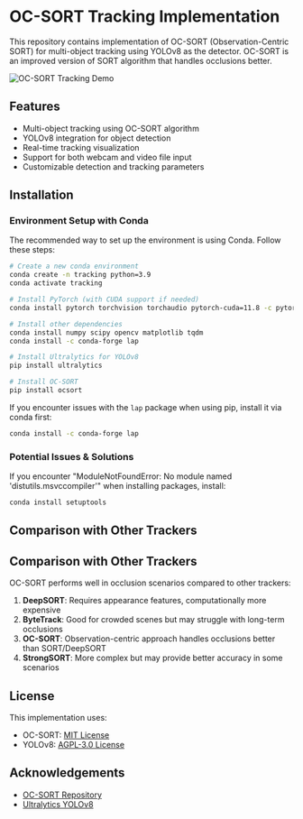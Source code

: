 # OC-SORT Tracking Implementation

This repository contains implementation of OC-SORT (Observation-Centric SORT) for multi-object tracking using YOLOv8 as the detector. OC-SORT is an improved version of SORT algorithm that handles occlusions better.

![OC-SORT Tracking Demo](https://i.postimg.cc/tJMDQV8y/i-Screen-Shoter-Any-Desk-250402174412.jpg)

## Features

- Multi-object tracking using OC-SORT algorithm
- YOLOv8 integration for object detection
- Real-time tracking visualization
- Support for both webcam and video file input
- Customizable detection and tracking parameters

## Installation

### Environment Setup with Conda

The recommended way to set up the environment is using Conda. Follow these steps:

```bash
# Create a new conda environment
conda create -n tracking python=3.9
conda activate tracking

# Install PyTorch (with CUDA support if needed)
conda install pytorch torchvision torchaudio pytorch-cuda=11.8 -c pytorch -c nvidia

# Install other dependencies
conda install numpy scipy opencv matplotlib tqdm
conda install -c conda-forge lap

# Install Ultralytics for YOLOv8
pip install ultralytics

# Install OC-SORT
pip install ocsort
```

If you encounter issues with the `lap` package when using pip, install it via conda first:

```bash
conda install -c conda-forge lap
```

### Potential Issues & Solutions

If you encounter "ModuleNotFoundError: No module named 'distutils.msvccompiler'" when installing packages, install:

```bash
conda install setuptools
```

## Comparison with Other Trackers

## Comparison with Other Trackers

OC-SORT performs well in occlusion scenarios compared to other trackers:

1. **DeepSORT**: Requires appearance features, computationally more expensive
2. **ByteTrack**: Good for crowded scenes but may struggle with long-term occlusions
3. **OC-SORT**: Observation-centric approach handles occlusions better than SORT/DeepSORT
4. **StrongSORT**: More complex but may provide better accuracy in some scenarios

## License

This implementation uses:
- OC-SORT: [MIT License](https://github.com/noahcao/OC_SORT/blob/master/LICENSE)
- YOLOv8: [AGPL-3.0 License](https://github.com/ultralytics/ultralytics/blob/main/LICENSE)

## Acknowledgements

- [OC-SORT Repository](https://github.com/noahcao/OC_SORT)
- [Ultralytics YOLOv8](https://github.com/ultralytics/ultralytics)
